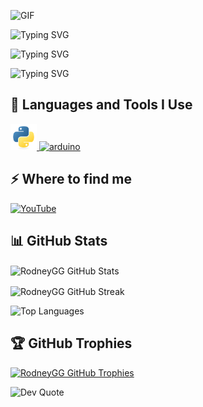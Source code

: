![GIF](https://media4.giphy.com/media/v1.Y2lkPTc5MGI3NjExb3VuNmo1cW1tNmVwdml5aHh5c2M4aDFldzdtcHp3YWZkYnE5NnNxNiZlcD12MV9pbnRlcm5hbF9naWZfYnlfaWQmY3Q9Zw/toXKzaJP3WIgM/giphy.gif)


<!-- Typing Animation for Hello World -->
![Typing SVG](https://readme-typing-svg.herokuapp.com?font=Fira+Code&weight=500&size=28&pause=1000&color=00A3FF&center=false&vCenter=true&width=600&lines=Hello+World!)

<!-- Typing Animation for Name -->
![Typing SVG](https://readme-typing-svg.herokuapp.com?font=Fira+Code&weight=500&size=28&pause=1000&color=800080&center=false&vCenter=true&width=600&lines=Hi+%F0%9F%91%8B%2C+I'm+Lloyd+Rodney+Z.+Arevalo)


<!-- Typing Animation for Studies -->
![Typing SVG](https://readme-typing-svg.herokuapp.com?font=Fira+Code&weight=500&size=20&pause=1000&color=FF0000&center=false&vCenter=true&width=800&lines=I+am+currently+studying+Computer+Engineering;Polytechnic+University+of+the+Philippines)

## 🚀 Languages and Tools I Use
<p>
  <a href="https://www.python.org/" target="_blank">
    <img src="https://raw.githubusercontent.com/devicons/devicon/master/icons/python/python-original.svg" alt="python" width="42" height="42" />
  </a>
  <a href="https://www.arduino.cc/" target="_blank">
    <img src="https://cdn.worldvectorlogo.com/logos/arduino-1.svg" alt="arduino" width="42" height="42" />
  </a>
</p>

## ⚡️ Where to find me
<p>
  <a href="https://youtube.com/@rodneyarevalo3948?si=LpykChfLLNM7nC6I" target="_blank">
    <img src="https://img.shields.io/badge/YouTube-%23cc0000.svg?style=for-the-badge&logo=youtube&logoColor=white" alt="YouTube" />
  </a>
</p>

## 📊 GitHub Stats
<p>
  <img align="center" src="https://github-readme-stats.vercel.app/api?username=RodneyGG&show_icons=true&theme=tokyonight" alt="RodneyGG GitHub Stats" />
</p>

<p>
  <img align="center" src="https://github-readme-streak-stats.herokuapp.com/?user=RodneyGG&theme=tokyonight" alt="RodneyGG GitHub Streak" />
</p>

<p>
  <img src="https://github-readme-stats.vercel.app/api/top-langs?username=RodneyGG&show_icons=true&locale=en&layout=compact&theme=tokyonight" alt="Top Languages" />
</p>

## 🏆 GitHub Trophies
<p>
  <a href="https://github.com/ryo-ma/github-profile-trophy">
    <img src="https://github-profile-trophy.vercel.app/?username=RodneyGG&theme=tokyonight" alt="RodneyGG GitHub Trophies" />
  </a>
</p>

<!-- Random Dev Quote in a Box -->
![Dev Quote](https://quotes-github-readme.vercel.app/api?type=horizontal&theme=tokyonight)
